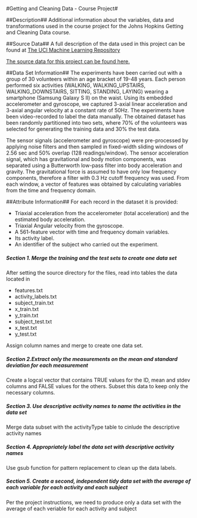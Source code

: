 #Getting and Cleaning Data - Course Project#

##Description##
Additional information about the variables, data and transformations used in the course project for the Johns Hopkins Getting and Cleaning Data course.

##Source Data##
A full description of the data used in this project can be found at [The UCI Machine Learning Repository](http://archive.ics.uci.edu/ml/datasets/Human+Activity+Recognition+Using+Smartphones)

[The source data for this project can be found here.](https://d396qusza40orc.cloudfront.net/getdata%2Fprojectfiles%2FUCI%20HAR%20Dataset.zip)

##Data Set Information##
The experiments have been carried out with a group of 30 volunteers within an age bracket of 19-48 years. Each person performed six activities (WALKING, WALKING_UPSTAIRS, WALKING_DOWNSTAIRS, SITTING, STANDING, LAYING) wearing a smartphone (Samsung Galaxy S II) on the waist. Using its embedded accelerometer and gyroscope, we captured 3-axial linear acceleration and 3-axial angular velocity at a constant rate of 50Hz. The experiments have been video-recorded to label the data manually. The obtained dataset has been randomly partitioned into two sets, where 70% of the volunteers was selected for generating the training data and 30% the test data. 

The sensor signals (accelerometer and gyroscope) were pre-processed by applying noise filters and then sampled in fixed-width sliding windows of 2.56 sec and 50% overlap (128 readings/window). The sensor acceleration signal, which has gravitational and body motion components, was separated using a Butterworth low-pass filter into body acceleration and gravity. The gravitational force is assumed to have only low frequency components, therefore a filter with 0.3 Hz cutoff frequency was used. From each window, a vector of features was obtained by calculating variables from the time and frequency domain.

##Attribute Information##
For each record in the dataset it is provided: 
- Triaxial acceleration from the accelerometer (total acceleration) and the estimated body acceleration. 
- Triaxial Angular velocity from the gyroscope. 
- A 561-feature vector with time and frequency domain variables. 
- Its activity label. 
- An identifier of the subject who carried out the experiment.

##### Section 1. Merge the training and the test sets to create one data set
After setting the source directory for the files, read into tables the data located in
- features.txt
- activity_labels.txt
- subject_train.txt
- x_train.txt
- y_train.txt
- subject_test.txt
- x_test.txt
- y_test.txt

Assign column names and merge to create one data set.

##### Section 2.Extract only the measurements on the mean and standard deviation for each measurement
Create a logcal vector that contains TRUE values for the ID, mean and stdev columns and FALSE values for the others.
Subset this data to keep only the necessary columns.

##### Section 3. Use descriptive activity names to name the activities in the data set
Merge data subset with the activityType table to cinlude the descriptive activity names

##### Section 4. Appropriately label the data set with descriptive activity names
Use gsub function for pattern replacement to clean up the data labels.

##### Section 5. Create a second, independent tidy data set with the average of each variable for each activity and each subject
Per the project instructions, we need to produce only a data set with the average of each veriable for each activity and subject
